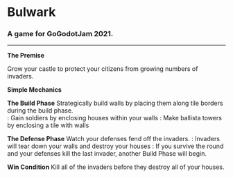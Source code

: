 # Bulwark
### A game for GoGodotJam 2021. 

----------

**The Premise**

Grow your castle to protect your citizens from growing numbers of invaders.

**Simple Mechanics**

**The Build Phase**
Strategically build walls by placing them along tile borders during the build phase.  
: Gain soldiers by enclosing houses within your walls
: Make ballista towers by enclosing a tile with walls

**The Defense Phase**
Watch your defenses fend off the invaders.
: Invaders will tear down your walls and destroy your houses
: If you survive the round and your defenses kill the last invader, another Build Phase will begin.

**Win Condition**
Kill all of the invaders before they destroy all of your houses.


